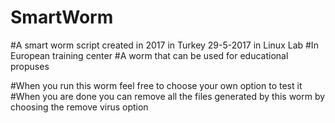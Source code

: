 # SmartWorm
#A smart worm script created in 2017 in Turkey 29-5-2017 in Linux Lab
#In European training center
#A worm that can be used for educational propuses

#When you run this worm feel free to choose your own option to test it 
#When you are done you can remove all the files generated by this worm by choosing the remove virus option
